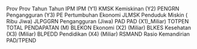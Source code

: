 Prov	Prov
Tahun	Tahun
IPM	IPM (Y1)
KMSK	Kemiskinan (Y2)
PENGRN	Pengangguran (Y3)
PE	Pertumbuhan Ekonomi
JLMSK	Penduduk Miskin ( Ribu Jiwa)
JLPGGRN	Pengangguran (Jiwa)
PAD	PAD (X1)_Miliar)
TOTPEN	TOTAL PENDAPATAN (M)
BLEKON	Ekonomi (X2) (Miliar)
BLKES	Kesehatan (X3) (Miliar)
BLPEDD	Pendidikan (X4) (Miliar)
RSMAND	Rasio Kemandirian PAD/TPEND
